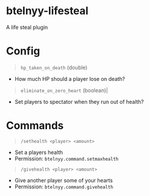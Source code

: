 # btelnyy-lifesteal
 A life steal plugin
# Config
> `hp_taken_on_death` (double)
* How much HP should a player lose on death?
> `eliminate_on_zero_heart` (boolean)|
* Set players to spectator when they run out of health?
# Commands
> `/sethealth <player> <amount>`
* Set a players health
* Permission: `btelnyy.command.setmaxhealth`
> `/givehealth <player> <amount>`
* Give another player some of your hearts
* Permission: `btelnyy.command.givehealth`
